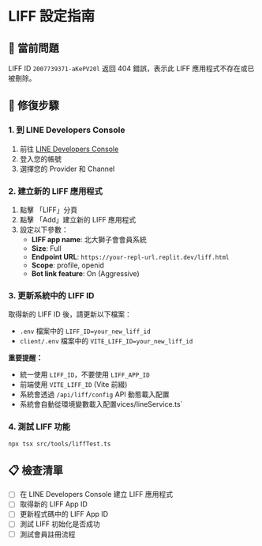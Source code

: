 
# LIFF 設定指南

## 🚨 當前問題
LIFF ID `2007739371-aKePV20l` 返回 404 錯誤，表示此 LIFF 應用程式不存在或已被刪除。

## 🔧 修復步驟

### 1. 到 LINE Developers Console
1. 前往 [LINE Developers Console](https://developers.line.biz/)
2. 登入您的帳號
3. 選擇您的 Provider 和 Channel

### 2. 建立新的 LIFF 應用程式
1. 點擊 「LIFF」分頁
2. 點擊 「Add」建立新的 LIFF 應用程式
3. 設定以下參數：
   - **LIFF app name**: 北大獅子會會員系統
   - **Size**: Full
   - **Endpoint URL**: `https://your-repl-url.replit.dev/liff.html`
   - **Scope**: profile, openid
   - **Bot link feature**: On (Aggressive)

### 3. 更新系統中的 LIFF ID
取得新的 LIFF ID 後，請更新以下檔案：
- `.env` 檔案中的 `LIFF_ID=your_new_liff_id`
- `client/.env` 檔案中的 `VITE_LIFF_ID=your_new_liff_id`

**重要提醒：** 
- 統一使用 `LIFF_ID`，不要使用 `LIFF_APP_ID`
- 前端使用 `VITE_LIFF_ID` (Vite 前綴)
- 系統會透過 `/api/liff/config` API 動態載入配置
- 系統會自動從環境變數載入配置vices/lineService.ts`

### 4. 測試 LIFF 功能
```bash
npx tsx src/tools/liffTest.ts
```

## 📋 檢查清單
- [ ] 在 LINE Developers Console 建立 LIFF 應用程式
- [ ] 取得新的 LIFF App ID
- [ ] 更新程式碼中的 LIFF App ID
- [ ] 測試 LIFF 初始化是否成功
- [ ] 測試會員註冊流程
